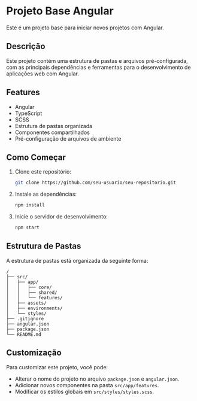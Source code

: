 # Projeto Base Angular

Este é um projeto base para iniciar novos projetos com Angular.

## Descrição

Este projeto contém uma estrutura de pastas e arquivos pré-configurada, com as principais dependências e ferramentas para o desenvolvimento de aplicações web com Angular.

## Features

*   Angular
*   TypeScript
*   SCSS
*   Estrutura de pastas organizada
*   Componentes compartilhados
*   Pré-configuração de arquivos de ambiente

## Como Começar

1.  Clone este repositório:
    ```bash
    git clone https://github.com/seu-usuario/seu-repositorio.git
    ```
2.  Instale as dependências:
    ```bash
    npm install
    ```
3.  Inicie o servidor de desenvolvimento:
    ```bash
    npm start
    ```

## Estrutura de Pastas

A estrutura de pastas está organizada da seguinte forma:

```
/
├── src/
│   ├── app/
│   │   ├── core/
│   │   ├── shared/
│   │   └── features/
│   ├── assets/
│   ├── environments/
│   └── styles/
├── .gitignore
├── angular.json
├── package.json
└── README.md
```

## Customização

Para customizar este projeto, você pode:

*   Alterar o nome do projeto no arquivo `package.json` e `angular.json`.
*   Adicionar novos componentes na pasta `src/app/features`.
*   Modificar os estilos globais em `src/styles/styles.scss`.
